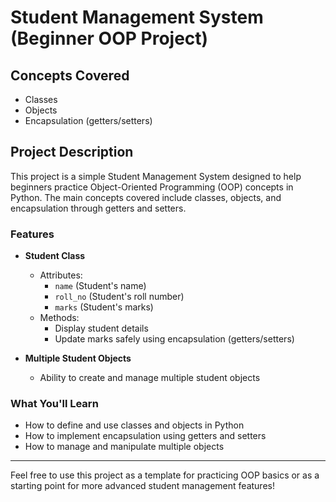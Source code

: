 # Student Management System (Beginner OOP Project)

## Concepts Covered
- Classes
- Objects
- Encapsulation (getters/setters)

## Project Description

This project is a simple Student Management System designed to help beginners practice Object-Oriented Programming (OOP) concepts in Python. The main concepts covered include classes, objects, and encapsulation through getters and setters.

### Features

- **Student Class**  
  - Attributes:  
    - `name` (Student's name)
    - `roll_no` (Student's roll number)
    - `marks` (Student's marks)
  - Methods:  
    - Display student details  
    - Update marks safely using encapsulation (getters/setters)

- **Multiple Student Objects**  
  - Ability to create and manage multiple student objects

### What You'll Learn

- How to define and use classes and objects in Python
- How to implement encapsulation using getters and setters
- How to manage and manipulate multiple objects

---

Feel free to use this project as a template for practicing OOP basics or as a starting point for more advanced student management features!
